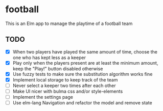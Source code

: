 # football
This is an Elm app to manage the playtime of a football team

## TODO
- [x] When two players have played the same amount of time, choose the one who has kept less as a keeper
- [x] Play only when the players present are at least the minimum amount, keep the "Play!" button disabled otherwise
- [x] Use fuzzy tests to make sure the substitution algorithm works fine
- [x] Implement local storage to keep track of the team
- [ ] Never select a keeper two times after each other
- [ ] Make UI nicer with bulma css and/or style-elements
- [ ] Implement the settings page
- [ ] Use elm-lang Navigation and refactor the model and remove state
